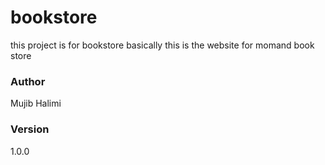 # bookstore
this project is for bookstore basically this is the website for momand book store

### Author
Mujib Halimi

### Version
1.0.0
